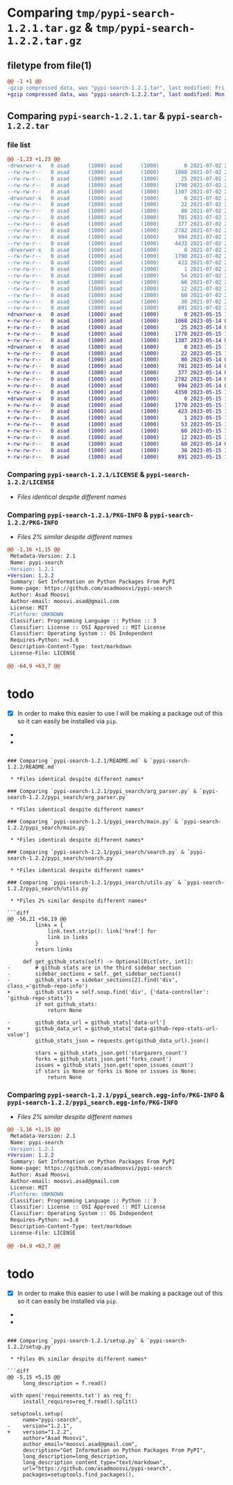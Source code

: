 # Comparing `tmp/pypi-search-1.2.1.tar.gz` & `tmp/pypi-search-1.2.2.tar.gz`

## filetype from file(1)

```diff
@@ -1 +1 @@
-gzip compressed data, was "pypi-search-1.2.1.tar", last modified: Fri Jul  2 21:38:20 2021, max compression
+gzip compressed data, was "pypi-search-1.2.2.tar", last modified: Mon May 15 17:55:33 2023, max compression
```

## Comparing `pypi-search-1.2.1.tar` & `pypi-search-1.2.2.tar`

### file list

```diff
@@ -1,23 +1,23 @@
-drwxrwxr-x   0 asad      (1000) asad      (1000)        0 2021-07-02 21:38:20.054271 pypi-search-1.2.1/
--rw-rw-r--   0 asad      (1000) asad      (1000)     1068 2021-07-02 21:06:59.000000 pypi-search-1.2.1/LICENSE
--rw-rw-r--   0 asad      (1000) asad      (1000)       25 2021-07-02 21:35:23.000000 pypi-search-1.2.1/MANIFEST.in
--rw-rw-r--   0 asad      (1000) asad      (1000)     1790 2021-07-02 21:38:20.054271 pypi-search-1.2.1/PKG-INFO
--rw-rw-r--   0 asad      (1000) asad      (1000)     1307 2021-07-02 21:11:41.000000 pypi-search-1.2.1/README.md
-drwxrwxr-x   0 asad      (1000) asad      (1000)        0 2021-07-02 21:38:20.054271 pypi-search-1.2.1/pypi_search/
--rw-rw-r--   0 asad      (1000) asad      (1000)       22 2021-07-02 21:36:41.000000 pypi-search-1.2.1/pypi_search/__init__.py
--rw-rw-r--   0 asad      (1000) asad      (1000)       80 2021-07-02 21:06:59.000000 pypi-search-1.2.1/pypi_search/__main__.py
--rw-rw-r--   0 asad      (1000) asad      (1000)      701 2021-07-02 21:11:41.000000 pypi-search-1.2.1/pypi_search/arg_parser.py
--rw-rw-r--   0 asad      (1000) asad      (1000)      377 2021-07-02 21:06:59.000000 pypi-search-1.2.1/pypi_search/log.py
--rw-rw-r--   0 asad      (1000) asad      (1000)     2782 2021-07-02 21:11:41.000000 pypi-search-1.2.1/pypi_search/main.py
--rw-rw-r--   0 asad      (1000) asad      (1000)      994 2021-07-02 21:06:59.000000 pypi-search-1.2.1/pypi_search/search.py
--rw-rw-r--   0 asad      (1000) asad      (1000)     4433 2021-07-02 21:11:41.000000 pypi-search-1.2.1/pypi_search/utils.py
-drwxrwxr-x   0 asad      (1000) asad      (1000)        0 2021-07-02 21:38:20.054271 pypi-search-1.2.1/pypi_search.egg-info/
--rw-rw-r--   0 asad      (1000) asad      (1000)     1790 2021-07-02 21:38:20.000000 pypi-search-1.2.1/pypi_search.egg-info/PKG-INFO
--rw-rw-r--   0 asad      (1000) asad      (1000)      423 2021-07-02 21:38:20.000000 pypi-search-1.2.1/pypi_search.egg-info/SOURCES.txt
--rw-rw-r--   0 asad      (1000) asad      (1000)        1 2021-07-02 21:38:20.000000 pypi-search-1.2.1/pypi_search.egg-info/dependency_links.txt
--rw-rw-r--   0 asad      (1000) asad      (1000)       54 2021-07-02 21:38:20.000000 pypi-search-1.2.1/pypi_search.egg-info/entry_points.txt
--rw-rw-r--   0 asad      (1000) asad      (1000)       60 2021-07-02 21:38:20.000000 pypi-search-1.2.1/pypi_search.egg-info/requires.txt
--rw-rw-r--   0 asad      (1000) asad      (1000)       12 2021-07-02 21:38:20.000000 pypi-search-1.2.1/pypi_search.egg-info/top_level.txt
--rw-rw-r--   0 asad      (1000) asad      (1000)       60 2021-07-02 21:06:59.000000 pypi-search-1.2.1/requirements.txt
--rw-rw-r--   0 asad      (1000) asad      (1000)       38 2021-07-02 21:38:20.054271 pypi-search-1.2.1/setup.cfg
--rw-rw-r--   0 asad      (1000) asad      (1000)      891 2021-07-02 21:36:50.000000 pypi-search-1.2.1/setup.py
+drwxrwxr-x   0 asad      (1000) asad      (1000)        0 2023-05-15 17:55:33.771723 pypi-search-1.2.2/
+-rw-rw-r--   0 asad      (1000) asad      (1000)     1068 2023-05-14 00:32:40.000000 pypi-search-1.2.2/LICENSE
+-rw-rw-r--   0 asad      (1000) asad      (1000)       25 2023-05-14 00:32:40.000000 pypi-search-1.2.2/MANIFEST.in
+-rw-rw-r--   0 asad      (1000) asad      (1000)     1770 2023-05-15 17:55:33.771723 pypi-search-1.2.2/PKG-INFO
+-rw-rw-r--   0 asad      (1000) asad      (1000)     1307 2023-05-14 00:32:40.000000 pypi-search-1.2.2/README.md
+drwxrwxr-x   0 asad      (1000) asad      (1000)        0 2023-05-15 17:55:33.771723 pypi-search-1.2.2/pypi_search/
+-rw-rw-r--   0 asad      (1000) asad      (1000)       22 2023-05-15 17:54:30.000000 pypi-search-1.2.2/pypi_search/__init__.py
+-rw-rw-r--   0 asad      (1000) asad      (1000)       80 2023-05-14 00:32:40.000000 pypi-search-1.2.2/pypi_search/__main__.py
+-rw-rw-r--   0 asad      (1000) asad      (1000)      701 2023-05-14 00:32:40.000000 pypi-search-1.2.2/pypi_search/arg_parser.py
+-rw-rw-r--   0 asad      (1000) asad      (1000)      377 2023-05-14 00:32:40.000000 pypi-search-1.2.2/pypi_search/log.py
+-rw-rw-r--   0 asad      (1000) asad      (1000)     2782 2023-05-14 00:32:40.000000 pypi-search-1.2.2/pypi_search/main.py
+-rw-rw-r--   0 asad      (1000) asad      (1000)      994 2023-05-14 00:32:40.000000 pypi-search-1.2.2/pypi_search/search.py
+-rw-rw-r--   0 asad      (1000) asad      (1000)     4350 2023-05-15 17:45:38.000000 pypi-search-1.2.2/pypi_search/utils.py
+drwxrwxr-x   0 asad      (1000) asad      (1000)        0 2023-05-15 17:55:33.771723 pypi-search-1.2.2/pypi_search.egg-info/
+-rw-rw-r--   0 asad      (1000) asad      (1000)     1770 2023-05-15 17:55:33.000000 pypi-search-1.2.2/pypi_search.egg-info/PKG-INFO
+-rw-rw-r--   0 asad      (1000) asad      (1000)      423 2023-05-15 17:55:33.000000 pypi-search-1.2.2/pypi_search.egg-info/SOURCES.txt
+-rw-rw-r--   0 asad      (1000) asad      (1000)        1 2023-05-15 17:55:33.000000 pypi-search-1.2.2/pypi_search.egg-info/dependency_links.txt
+-rw-rw-r--   0 asad      (1000) asad      (1000)       53 2023-05-15 17:55:33.000000 pypi-search-1.2.2/pypi_search.egg-info/entry_points.txt
+-rw-rw-r--   0 asad      (1000) asad      (1000)       60 2023-05-15 17:55:33.000000 pypi-search-1.2.2/pypi_search.egg-info/requires.txt
+-rw-rw-r--   0 asad      (1000) asad      (1000)       12 2023-05-15 17:55:33.000000 pypi-search-1.2.2/pypi_search.egg-info/top_level.txt
+-rw-rw-r--   0 asad      (1000) asad      (1000)       60 2023-05-14 00:32:40.000000 pypi-search-1.2.2/requirements.txt
+-rw-rw-r--   0 asad      (1000) asad      (1000)       38 2023-05-15 17:55:33.771723 pypi-search-1.2.2/setup.cfg
+-rw-rw-r--   0 asad      (1000) asad      (1000)      891 2023-05-15 17:54:36.000000 pypi-search-1.2.2/setup.py
```

### Comparing `pypi-search-1.2.1/LICENSE` & `pypi-search-1.2.2/LICENSE`

 * *Files identical despite different names*

### Comparing `pypi-search-1.2.1/PKG-INFO` & `pypi-search-1.2.2/PKG-INFO`

 * *Files 2% similar despite different names*

```diff
@@ -1,16 +1,15 @@
 Metadata-Version: 2.1
 Name: pypi-search
-Version: 1.2.1
+Version: 1.2.2
 Summary: Get Information on Python Packages From PyPI
 Home-page: https://github.com/asadmoosvi/pypi-search
 Author: Asad Moosvi
 Author-email: moosvi.asad@gmail.com
 License: MIT
-Platform: UNKNOWN
 Classifier: Programming Language :: Python :: 3
 Classifier: License :: OSI Approved :: MIT License
 Classifier: Operating System :: OS Independent
 Requires-Python: >=3.6
 Description-Content-Type: text/markdown
 License-File: LICENSE
 
@@ -64,9 +63,7 @@
 ```
 
 
 # todo
 
 - [x] In order to make this easier to use I will be making a package out of this
 so it can easily be installed via `pip`.
-
-
```

### Comparing `pypi-search-1.2.1/README.md` & `pypi-search-1.2.2/README.md`

 * *Files identical despite different names*

### Comparing `pypi-search-1.2.1/pypi_search/arg_parser.py` & `pypi-search-1.2.2/pypi_search/arg_parser.py`

 * *Files identical despite different names*

### Comparing `pypi-search-1.2.1/pypi_search/main.py` & `pypi-search-1.2.2/pypi_search/main.py`

 * *Files identical despite different names*

### Comparing `pypi-search-1.2.1/pypi_search/search.py` & `pypi-search-1.2.2/pypi_search/search.py`

 * *Files identical despite different names*

### Comparing `pypi-search-1.2.1/pypi_search/utils.py` & `pypi-search-1.2.2/pypi_search/utils.py`

 * *Files 2% similar despite different names*

```diff
@@ -56,21 +56,19 @@
         links = {
             link.text.strip(): link['href'] for
             link in links
         }
         return links
 
     def get_github_stats(self) -> Optional[Dict[str, int]]:
-        # github stats are in the third sidebar section
-        sidebar_sections = self._get_sidebar_sections()
-        github_stats = sidebar_sections[2].find('div', class_='github-repo-info')
+        github_stats = self.soup.find('div', {'data-controller': 'github-repo-stats'})
         if not github_stats:
             return None
 
-        github_data_url = github_stats['data-url']
+        github_data_url = github_stats['data-github-repo-stats-url-value']
         github_stats_json = requests.get(github_data_url).json()
 
         stars = github_stats_json.get('stargazers_count')
         forks = github_stats_json.get('forks_count')
         issues = github_stats_json.get('open_issues_count')
         if stars is None or forks is None or issues is None:
             return None
```

### Comparing `pypi-search-1.2.1/pypi_search.egg-info/PKG-INFO` & `pypi-search-1.2.2/pypi_search.egg-info/PKG-INFO`

 * *Files 2% similar despite different names*

```diff
@@ -1,16 +1,15 @@
 Metadata-Version: 2.1
 Name: pypi-search
-Version: 1.2.1
+Version: 1.2.2
 Summary: Get Information on Python Packages From PyPI
 Home-page: https://github.com/asadmoosvi/pypi-search
 Author: Asad Moosvi
 Author-email: moosvi.asad@gmail.com
 License: MIT
-Platform: UNKNOWN
 Classifier: Programming Language :: Python :: 3
 Classifier: License :: OSI Approved :: MIT License
 Classifier: Operating System :: OS Independent
 Requires-Python: >=3.6
 Description-Content-Type: text/markdown
 License-File: LICENSE
 
@@ -64,9 +63,7 @@
 ```
 
 
 # todo
 
 - [x] In order to make this easier to use I will be making a package out of this
 so it can easily be installed via `pip`.
-
-
```

### Comparing `pypi-search-1.2.1/setup.py` & `pypi-search-1.2.2/setup.py`

 * *Files 0% similar despite different names*

```diff
@@ -5,15 +5,15 @@
     long_description = f.read()
 
 with open('requirements.txt') as req_f:
     install_requires=req_f.read().split()
 
 setuptools.setup(
     name="pypi-search",
-    version="1.2.1",
+    version="1.2.2",
     author="Asad Moosvi",
     author_email="moosvi.asad@gmail.com",
     description="Get Information on Python Packages From PyPI",
     long_description=long_description,
     long_description_content_type="text/markdown",
     url="https://github.com/asadmoosvi/pypi-search",
     packages=setuptools.find_packages(),
```

